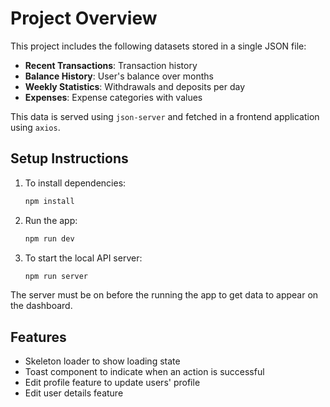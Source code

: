 # Project Overview

This project includes the following datasets stored in a single JSON file:

- **Recent Transactions**: Transaction history
- **Balance History**: User's balance over months
- **Weekly Statistics**: Withdrawals and deposits per day
- **Expenses**: Expense categories with values

This data is served using `json-server` and fetched in a frontend application using `axios`.

## Setup Instructions

1. To install dependencies: 
   ```bash
   npm install
   ```

2. Run the app: 
   ```bash
   npm run dev
   ```

3. To start the local API server: 
   ```bash
   npm run server
   ```
The server must be on before the running the app to get data to appear on the dashboard.

## Features

- Skeleton loader to show loading state
- Toast component to indicate when an action is successful
- Edit profile feature to update users' profile
- Edit user details feature